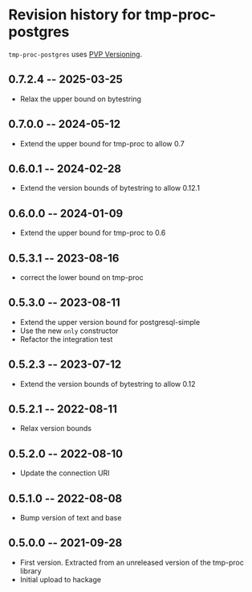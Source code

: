 # Revision history for tmp-proc-postgres

`tmp-proc-postgres` uses [PVP Versioning][1].

## 0.7.2.4 -- 2025-03-25

* Relax the upper bound on bytestring

## 0.7.0.0 -- 2024-05-12

* Extend the upper bound for tmp-proc to allow 0.7

## 0.6.0.1 -- 2024-02-28

* Extend the version bounds of bytestring to allow 0.12.1

## 0.6.0.0 -- 2024-01-09

* Extend the upper bound for tmp-proc to 0.6

## 0.5.3.1 -- 2023-08-16

* correct the lower bound on tmp-proc

## 0.5.3.0 -- 2023-08-11

* Extend the upper version bound for postgresql-simple
* Use the new `only` constructor
* Refactor the integration test

## 0.5.2.3 -- 2023-07-12

* Extend the version bounds of bytestring to allow 0.12

## 0.5.2.1 -- 2022-08-11

* Relax version bounds

## 0.5.2.0 -- 2022-08-10

* Update the connection URI

## 0.5.1.0 -- 2022-08-08

* Bump version of text and base

## 0.5.0.0 -- 2021-09-28

* First version. Extracted from an unreleased version of the tmp-proc library
* Initial upload to hackage

[1]: https://pvp.haskell.org

